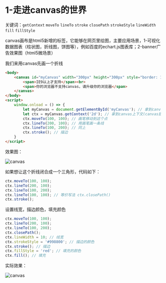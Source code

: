 # 1-走进canvas的世界
关键词：`getContext` `moveTo` `lineTo` `stroke` `closePath` `strokeStyle` `lineWidth` `fill` `fillStyle`

canvas画布是html5新增的标签，它能够在网页里绘图，主要应用场景，1-可视化数据图表（柱状图，折线图，饼图等），例如百度的echart.js图表库；2-banner广告效果图（html5微场景）

我们来用canvas先画一个折线
```html
<body>
    <canvas id="myCanvas" width="300px" height="300px" style="border: 1px dotted #994400;">
        <span>IE9以上才支持</span><br>
        <span>你的浏览器不支持canvas，请升级你的浏览器</span>
    </canvas>
</body>
<script>
    window.onload = () => {
        let myCanvas = document.getElementById('myCanvas'); // 拿到canvas标签
        let ctx = myCanvas.getContext('2d'); // 拿到canvas上下文(canvas提供的工具集合)
        ctx.moveTo(100, 100); // 画笔移动到这个点
        ctx.lineTo(200, 100); // 用画笔画一条线
        ctx.lineTo(100, 200); // 同上
        ctx.stroke(); // 描边
    }
</script>
```
效果图：

![canvas](./../.vuepress/public/img/canvas/1.png)

如果想让这个折线闭合成一个三角形，代码如下：
```js
ctx.moveTo(100, 100);
ctx.lineTo(200, 100);
ctx.lineTo(100, 200);
ctx.lineTo(100, 100); // 等价写法 ctx.closePath()
ctx.stroke();
```
设置线宽，描边颜色，填充颜色
```js
ctx.moveTo(100, 100);
ctx.lineTo(200, 100);
ctx.lineTo(100, 200);
ctx.closePath();
ctx.lineWidth = 10; // 线宽
ctx.strokeStyle = '#998800'; // 描边的颜色
ctx.stroke(); // 描边
ctx.fillStyle = 'red'; // 填充的颜色
ctx.fill(); // 填充
```
实际效果：

![canvas](./../.vuepress/public/img/canvas/2.png)

